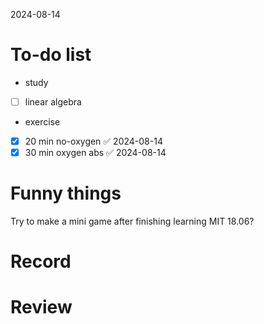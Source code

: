2024-08-14

# To-do list
- study
- [ ]  linear algebra
- exercise
- [x] 20 min no-oxygen ✅ 2024-08-14
- [x] 30 min oxygen abs ✅ 2024-08-14

# Funny things
Try to make a mini game after finishing learning MIT 18.06? 

# Record


# Review
